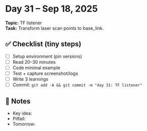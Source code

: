 # Day 31 – Sep 18, 2025
**Topic:** TF listener  
**Task:** Transform laser scan points to base_link.

## ✅ Checklist (tiny steps)
- [ ] Setup environment (pin versions)
- [ ] Read 20–30 minutes
- [ ] Code minimal example
- [ ] Test + capture screenshot/logs
- [ ] Write 3 learnings
- [ ] Commit: `git add -A && git commit -m "day 31: TF listener"`

## 📓 Notes
- Key idea:
- Pitfall:
- Tomorrow:
